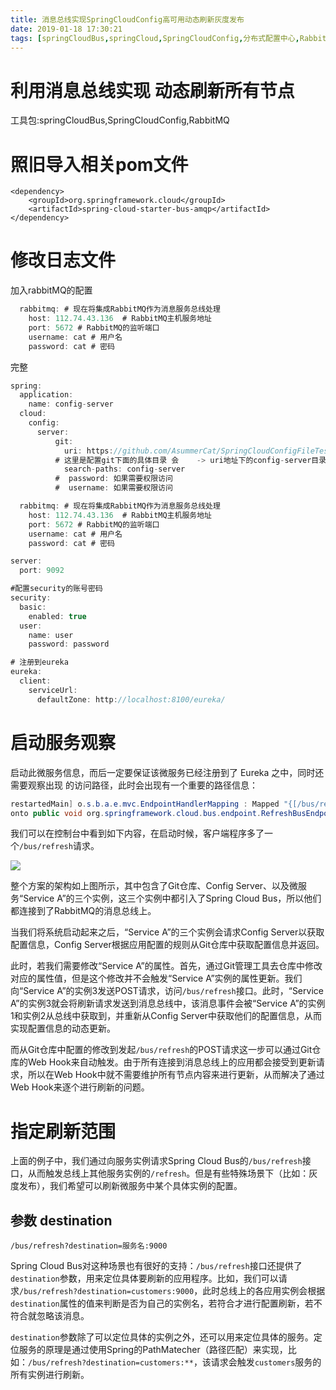 ```yaml
---
title: 消息总线实现SpringCloudConfig高可用动态刷新灰度发布
date: 2019-01-18 17:30:21
tags: [springCloudBus,springCloud,SpringCloudConfig,分布式配置中心,RabbitMQ]
---
```


# 利用消息总线实现 动态刷新所有节点

工具包:springCloudBus,SpringCloudConfig,RabbitMQ

# 照旧导入相关pom文件

```
<dependency>
    <groupId>org.springframework.cloud</groupId>
    <artifactId>spring-cloud-starter-bus-amqp</artifactId>
</dependency>

```

<!--more-->

# 修改日志文件

加入rabbitMQ的配置

```java
  rabbitmq: # 现在将集成RabbitMQ作为消息服务总线处理
    host: 112.74.43.136  # RabbitMQ主机服务地址
    port: 5672 # RabbitMQ的监听端口
    username: cat # 用户名
    password: cat # 密码
```

完整

```java
spring:
  application:
    name: config-server
  cloud:
    config:
      server:
          git:
            uri: https://github.com/AsummerCat/SpringCloudConfigFileTest
          # 这里是配置git下面的具体目录 会    -> uri地址下的config-server目录中
            search-paths: config-server
          #  password: 如果需要权限访问
          #  username: 如果需要权限访问

  rabbitmq: # 现在将集成RabbitMQ作为消息服务总线处理
    host: 112.74.43.136  # RabbitMQ主机服务地址
    port: 5672 # RabbitMQ的监听端口
    username: cat # 用户名
    password: cat # 密码

server:
  port: 9092

#配置security的账号密码
security:
  basic:
    enabled: true
  user:
    name: user
    password: password

# 注册到eureka
eureka:
  client:
    serviceUrl:
      defaultZone: http://localhost:8100/eureka/
```



# 启动服务观察

启动此微服务信息，而后一定要保证该微服务已经注册到了 Eureka 之中，同时还需要观察出现 的访问路径，此时会出现有一个重要的路径信息：

```java
restartedMain] o.s.b.a.e.mvc.EndpointHandlerMapping : Mapped "{[/bus/refresh],methods=[POST]}"
onto public void org.springframework.cloud.bus.endpoint.RefreshBusEndpoint.refresh(java.lang.String)

```

我们可以在控制台中看到如下内容，在启动时候，客户端程序多了一个`/bus/refresh`请求。

![](/img/2019-1-18/bus.png)



整个方案的架构如上图所示，其中包含了Git仓库、Config Server、以及微服务“Service A”的三个实例，这三个实例中都引入了Spring Cloud Bus，所以他们都连接到了RabbitMQ的消息总线上。

当我们将系统启动起来之后，“Service A”的三个实例会请求Config Server以获取配置信息，Config Server根据应用配置的规则从Git仓库中获取配置信息并返回。

此时，若我们需要修改“Service A”的属性。首先，通过Git管理工具去仓库中修改对应的属性值，但是这个修改并不会触发“Service A”实例的属性更新。我们向“Service A”的实例3发送POST请求，访问`/bus/refresh`接口。此时，“Service A”的实例3就会将刷新请求发送到消息总线中，该消息事件会被“Service A”的实例1和实例2从总线中获取到，并重新从Config Server中获取他们的配置信息，从而实现配置信息的动态更新。

而从Git仓库中配置的修改到发起`/bus/refresh`的POST请求这一步可以通过Git仓库的Web Hook来自动触发。由于所有连接到消息总线上的应用都会接受到更新请求，所以在Web Hook中就不需要维护所有节点内容来进行更新，从而解决了通过Web Hook来逐个进行刷新的问题。



# 指定刷新范围

上面的例子中，我们通过向服务实例请求Spring Cloud Bus的`/bus/refresh`接口，从而触发总线上其他服务实例的`/refresh`。但是有些特殊场景下（比如：灰度发布），我们希望可以刷新微服务中某个具体实例的配置。

## 参数 destination

```
/bus/refresh?destination=服务名:9000
```

Spring Cloud Bus对这种场景也有很好的支持：`/bus/refresh`接口还提供了`destination`参数，用来定位具体要刷新的应用程序。比如，我们可以请求`/bus/refresh?destination=customers:9000`，此时总线上的各应用实例会根据`destination`属性的值来判断是否为自己的实例名，若符合才进行配置刷新，若不符合就忽略该消息。

`destination`参数除了可以定位具体的实例之外，还可以用来定位具体的服务。定位服务的原理是通过使用Spring的PathMatecher（路径匹配）来实现，比如：`/bus/refresh?destination=customers:**`，该请求会触发`customers`服务的所有实例进行刷新。